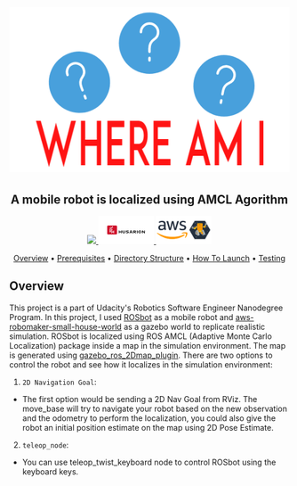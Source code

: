 <h1 align="center">
  <br>
 <img src="https://github.com/Vamshi2198/Where-am-I/blob/main/src/images/Project_Title.png">
  <br>
</h1>
  
<h2 align="center">A mobile robot is localized using AMCL Agorithm</h2>
  
<p align="center">
  <a href="https://www.udacity.com/robotics">
     <img src="https://s3-us-west-1.amazonaws.com/udacity-robotics/Extra+Images/RoboND_flag.png">
  </a>
  <a href="https://husarion.com/manuals/rosbot/">
     <img src="https://github.com/Vamshi2198/Where-am-I/blob/main/src/images/husarion.jpg" width = "100" height = "50" >
  </a>
  <a href="https://aws.amazon.com/robomaker/">
     <img src="https://github.com/Vamshi2198/Where-am-I/blob/main/src/images/aws.png" width = "100" height = "50">
  </a>
</p>

<p align="center">
  <a href="#overview">Overview</a> •
  <a href="#prerequisites">Prerequisites</a> •
  <a href="#directory-structure">Directory Structure</a> •
  <a href="#how-to-launch">How To Launch</a> •
  <a href="#testing">Testing</a>
</p>

## Overview  
This project is a part of Udacity's Robotics Software Engineer Nanodegree Program. In this project, I used [ROSbot](https://github.com/husarion/rosbot_description) as a mobile robot and [aws-robomaker-small-house-world](https://github.com/aws-robotics/aws-robomaker-small-house-world) as a gazebo world to replicate realistic simulation. ROSbot is localized using ROS AMCL (Adaptive Monte Carlo Localization) package inside a map in the simulation environment. The map is generated using [gazebo_ros_2Dmap_plugin](https://github.com/marinaKollmitz/gazebo_ros_2Dmap_plugin/tree/0820610f46235cd7ce1458ea030ef83b1616da37). 
There are two options to control the robot and see how it localizes in the simulation environment: 

1. `2D Navigation Goal`:  
* The first option would be sending a 2D Nav Goal from RViz. The move_base will try to navigate your robot based on the new observation and the odometry to perform the localization, you could also give the robot an initial position estimate on the map using 2D Pose Estimate.

2. `teleop_node`:  
* You can use teleop_twist_keyboard node to control ROSbot using the keyboard keys. 

